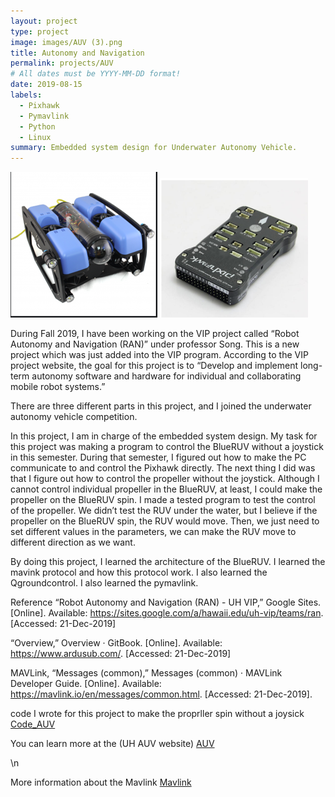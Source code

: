 ```yaml
---
layout: project
type: project
image: images/AUV (3).png
title: Autonomy and Navigation
permalink: projects/AUV
# All dates must be YYYY-MM-DD format!
date: 2019-08-15
labels:
  - Pixhawk
  - Pymavlink
  - Python
  - Linux
summary: Embedded system design for Underwater Autonomy Vehicle.
---
```


<img class="ui floated image" src="../images/AUV.png">
<img class="ui floated image" src="../images/AUV2png.png">

During Fall 2019, I have been working on the VIP project called “Robot Autonomy and Navigation (RAN)” under professor Song.  This is a new project which was just added into the VIP program.  According to the VIP project website, the goal for this project is to “Develop and implement long-term autonomy software and hardware for individual and collaborating mobile robot systems.”

There are three different parts in this project, and I joined the underwater autonomy vehicle competition.  

In this project, I am in charge of the embedded system design. My task for this project was making a program to control the BlueRUV without a joystick in this semester. During that semester, I figured out how to make the PC communicate to and control the Pixhawk directly. The next thing I did was that I figure out how to control the propeller without the joystick.  Although I cannot control individual propeller in the BlueRUV, at least, I could make the propeller on the BlueRUV spin.  I made a tested program to test the control of the propeller.  We didn’t test the RUV under the water, but I believe if the propeller on the BlueRUV spin, the RUV would move.  Then, we just need to set different values in the parameters, we can make the RUV move to different direction as we want.    

By doing this project, I learned the architecture of the BlueRUV. I learned the mavink protocol and how this protocol work. I also learned the Qgroundcontrol.  I also learned the pymavlink. 

Reference 
“Robot Autonomy and Navigation (RAN) - UH VIP,” Google Sites. [Online]. Available: https://sites.google.com/a/hawaii.edu/uh-vip/teams/ran. [Accessed: 21-Dec-2019] 

“Overview,” Overview · GitBook. [Online]. Available: https://www.ardusub.com/. [Accessed: 21-Dec-2019]

MAVLink, “Messages (common),” Messages (common) · MAVLink Developer Guide. [Online]. Available: https://mavlink.io/en/messages/common.html. [Accessed: 21-Dec-2019].

code I wrote for this project to make the proprller spin without a joysick<a href="https://github.com/Ray4898/Ray4898.github.io/blob/master/AUV.py"><i class="large github icon"></i> Code_AUV</a>


 
You can learn more at the (UH AUV website) <a href="https://sites.google.com/a/hawaii.edu/uh-vip/teams/ran"><i class="large github icon"></i>AUV</a>
<p>\n</p>
More information about the Mavlink <a href="https://mavlink.io/en/messages/common.html"><i class="large github icon"></i>Mavlink</a>
